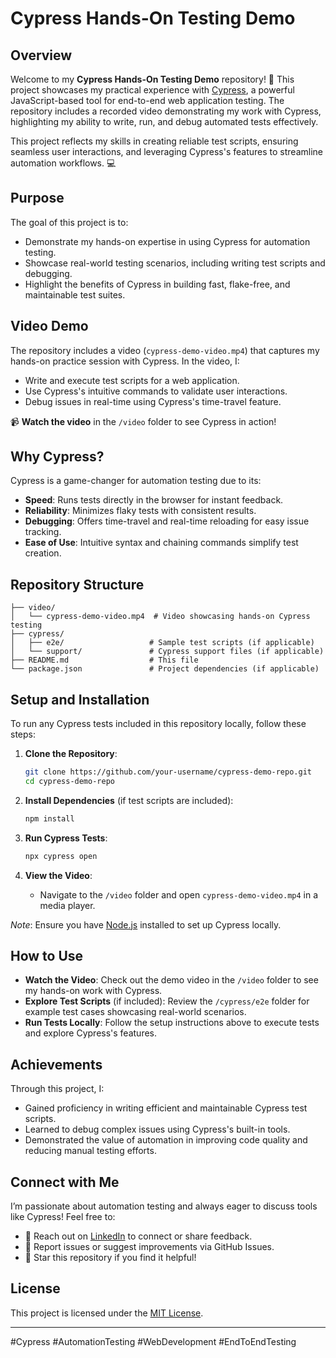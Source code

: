 # Cypress Hands-On Testing Demo

## Overview
Welcome to my **Cypress Hands-On Testing Demo** repository! 🚀 This project showcases my practical experience with [Cypress](https://www.cypress.io/), a powerful JavaScript-based tool for end-to-end web application testing. The repository includes a recorded video demonstrating my work with Cypress, highlighting my ability to write, run, and debug automated tests effectively.

This project reflects my skills in creating reliable test scripts, ensuring seamless user interactions, and leveraging Cypress's features to streamline automation workflows. 💻

## Purpose
The goal of this project is to:
- Demonstrate my hands-on expertise in using Cypress for automation testing.
- Showcase real-world testing scenarios, including writing test scripts and debugging.
- Highlight the benefits of Cypress in building fast, flake-free, and maintainable test suites.

## Video Demo
The repository includes a video (`cypress-demo-video.mp4`) that captures my hands-on practice session with Cypress. In the video, I:
- Write and execute test scripts for a web application.
- Use Cypress's intuitive commands to validate user interactions.
- Debug issues in real-time using Cypress's time-travel feature.

📹 **Watch the video** in the `/video` folder to see Cypress in action!

## Why Cypress?
Cypress is a game-changer for automation testing due to its:
- **Speed**: Runs tests directly in the browser for instant feedback.
- **Reliability**: Minimizes flaky tests with consistent results.
- **Debugging**: Offers time-travel and real-time reloading for easy issue tracking.
- **Ease of Use**: Intuitive syntax and chaining commands simplify test creation.

## Repository Structure
```
├── video/
│   └── cypress-demo-video.mp4  # Video showcasing hands-on Cypress testing
├── cypress/
│   ├── e2e/                   # Sample test scripts (if applicable)
│   └── support/               # Cypress support files (if applicable)
├── README.md                  # This file
└── package.json               # Project dependencies (if applicable)
```

## Setup and Installation
To run any Cypress tests included in this repository locally, follow these steps:

1. **Clone the Repository**:
   ```bash
   git clone https://github.com/your-username/cypress-demo-repo.git
   cd cypress-demo-repo
   ```

2. **Install Dependencies** (if test scripts are included):
   ```bash
   npm install
   ```

3. **Run Cypress Tests**:
   ```bash
   npx cypress open
   ```

4. **View the Video**:
   - Navigate to the `/video` folder and open `cypress-demo-video.mp4` in a media player.

*Note*: Ensure you have [Node.js](https://nodejs.org/) installed to set up Cypress locally.

## How to Use
- **Watch the Video**: Check out the demo video in the `/video` folder to see my hands-on work with Cypress.
- **Explore Test Scripts** (if included): Review the `/cypress/e2e` folder for example test cases showcasing real-world scenarios.
- **Run Tests Locally**: Follow the setup instructions above to execute tests and explore Cypress's features.

## Achievements
Through this project, I:
- Gained proficiency in writing efficient and maintainable Cypress test scripts.
- Learned to debug complex issues using Cypress's built-in tools.
- Demonstrated the value of automation in improving code quality and reducing manual testing efforts.

## Connect with Me
I’m passionate about automation testing and always eager to discuss tools like Cypress! Feel free to:
- 📧 Reach out on [LinkedIn](https://www.linkedin.com/in/your-profile) to connect or share feedback.
- 🐛 Report issues or suggest improvements via GitHub Issues.
- 🌟 Star this repository if you find it helpful!

## License
This project is licensed under the [MIT License](LICENSE).

---

#Cypress #AutomationTesting #WebDevelopment #EndToEndTesting
